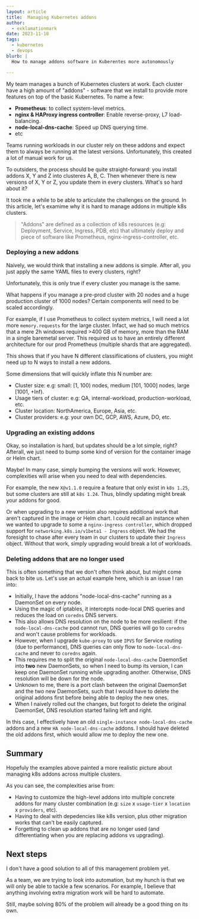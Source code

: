 ```yaml
---
layout: article
title:  Managing Kubernetes addons
author:
  - exklamationmark
date: 2023-11-10
tags:
  - kubernetes
  - devops
blurb: |
  How to manage addons software in Kuberentes more autonomously

---
```


My team manages a bunch of Kubernetes clusters at work. Each cluster have a
high amount of "addons" - software that we install to provide more features
on top of the basic Kubernetes. To name a few:

- **Prometheus**: to collect system-level metrics.
- **nginx & HAProxy ingress controller**: Enable reverse-proxy, L7 load-balancing.
- **node-local-dns-cache**: Speed up DNS querying time.
- etc

Teams running workloads in our cluster rely on these addons and expect them
to always be running at the latest versions. Unfortunately, this created
a lot of manual work for us.

To outsiders, the process should be quite straight-forward: you install addons
X, Y and Z into clusteres A, B, C. Then whenever there is new versions of X,
Y or Z, you update them in every clusters. What's so hard about it?

It took me a while to be able to articulate the challenges on the ground.
In this article, let's examime why it is hard to manage addons
in multiple k8s clusters.

> "Addons" are defined as a collection of k8s resources
> (e.g: Deployment, Service, Ingress, PDB, etc) that ultimately deploy and
> piece of software like Prometheus, nginx-ingress-controller, etc.

### Deploying a new addons

Naively, we would think that installing a new addons is simple.
After all, you just apply the same YAML files to every clusters, right?

Unfortunately, this is only true if every cluster you manage is the same.

What happens if you manage a pre-prod cluster with 20 nodes and
a huge production cluster of 1000 nodes? Certain components will need to be
scaled accordingly.

For example, if I use Prometheus to collect system metrics, I will need a lot
more `memory.requests` for the large cluster. Infact, we had so much metrics
that a mere 2h windows required >400 GB of memory, more than the RAM in a single
baremetal server. This required us to have an entirely different architecture
for our prod Prometheus (multiple shards that are aggregated).

This shows that if you have N different classifiications of clusters,
you might need up to N ways to install a new addons.

Some dimensions that will quickly inflate this N number are:

- Cluster size: e.g: small: [1, 100) nodes, medium [101, 1000] nodes, large [1001, +Inf).
- Usage tiers of cluster: e.g: QA, internal-workload, production-workload, etc.
- Cluster location: NorthAmerica, Europe, Asia, etc.
- Cluster providers: e.g: your own DC, GCP, AWS, Azure, DO, etc.

### Upgrading an existing addons

Okay, so installation is hard, but updates should be a lot simple, right?
Afterall, we just need to bump some kind of version for the container image
or Helm chart.

Maybe! In many case, simply bumping the versions will work.
However, complexities will arise when you need to deal with dependencies.

For example, the new `X@v1.1.0` require a feature that only exist in `k8s 1.25`,
but some clusters are still at `k8s 1.24`.
Thus, blindly updating might break your addons for good.

Or when upgrading to a new version also requires additional work that aren't
captured in the image or Helm chart. I could recall an instance when we
wanted to upgrade to some a `nginx-ingress controller`, which dropped support
for `networking.k8s.io/v1beta1 - Ingress` object. We had the foresight to chase
after every team in our clusters to update their `Ingress` object. Without that
work, simply upgrading would break a lot of workloads.

### Deleting addons that are no longer used

This is often something that we don't often think about, but might come back
to bite us. Let's use an actual example here, which is an issue I ran into:

- Initially, I have the addons "node-local-dns-cache" running as a DaemonSet
  on every node.
- Using the magic of iptables, it intercepts node-local DNS queries
  and reduces the load on `coredns` DNS servers.
- This also allows DNS resolution on the node to be more resilient:
  if the `node-local-dns-cache` pod cannot run, DNS queries will go to `coredns`
  and won't cause problems for workloads.
- However, when I upgrade `kube-proxy` to use `IPVS` for Service routing
  (due to performance), DNS queries can only flow to `node-local-dns-cache`
  and never to `coredns` again.
- This requires me to split the original `node-local-dns-cache` DaemonSet
  into **two** new DaemonSets, so when I need to bump its version, I can keep
  one DaemonSet running while upgrading another. Otherwise, DNS resolution
  will be down for the node.
- Unknown to me, there is a port clash between the original DaemonSet and
  the two new DaemonSets, such that I would have to delete the original
  addons first before being able to deploy the new ones.
- When I naively rolled out the changes, but forgot to delete the original
  DaemonSet, DNS resolution started failing left and right.

In this case, I effectively have an old `single-instance node-local-dns-cache`
addons and a new `HA node-local-dns-cache` addons.
I should have deleted the old addons first, which would allow me to deploy
the new one.

## Summary

Hopefuly the examples above painted a more realistic picture about managing
k8s addons across multiple clusters.

As you can see, the complexities arise from:

- Having to customize the high-level addons into multiple concrete addons
  for many cluster combination
  (e.g: `size` x `usage-tier` x `location` x `providers`, etc).
- Having to deal with depedencies like k8s version, plus other migration works
  that can't be easily captured.
- Forgetting to clean up addons that are no longer used (and differentiating
  when you are replacing addons vs upgrading).

## Next steps

I don't have a good solution to all of this management problem yet.

As a team, we are trying to look into automation, but my hunch is that we will
only be able to tackle a few scenarios. For example, I believe that anything
involving extra migration work will be hard to automate.

Still, maybe solving 80% of the problem will already be a good thing on its own.
